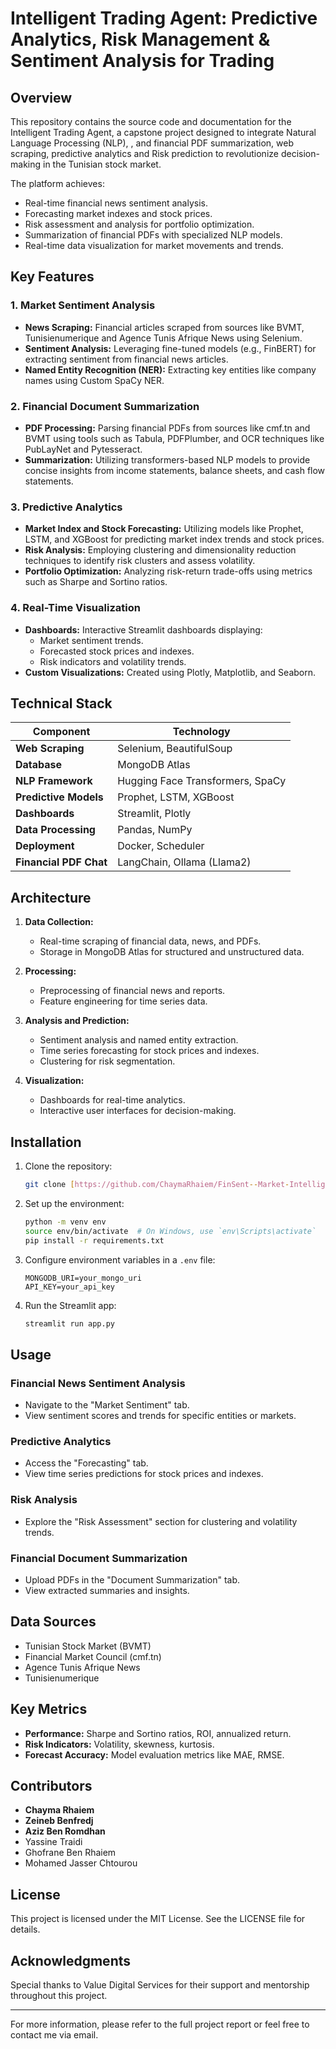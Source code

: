 # Intelligent Trading Agent: Predictive Analytics, Risk Management & Sentiment Analysis for Trading


## Overview
This repository contains the source code and documentation for the Intelligent Trading Agent, a capstone project designed to integrate Natural Language Processing (NLP), , and financial PDF summarization,  web scraping, predictive analytics and Risk prediction to revolutionize decision-making in the Tunisian stock market. 

The platform achieves:
- Real-time financial news sentiment analysis.
- Forecasting market indexes and stock prices.
- Risk assessment and analysis for portfolio optimization.
- Summarization of financial PDFs with specialized NLP models.
- Real-time data visualization for market movements and trends.

## Key Features

### 1. Market Sentiment Analysis
- **News Scraping:** Financial articles scraped from sources like BVMT, Tunisienumerique and Agence Tunis Afrique News using Selenium.
- **Sentiment Analysis:** Leveraging fine-tuned models (e.g., FinBERT) for extracting sentiment from financial news articles.
- **Named Entity Recognition (NER):** Extracting key entities like company names using Custom SpaCy NER.

### 2. Financial Document Summarization
- **PDF Processing:** Parsing financial PDFs from sources like cmf.tn and BVMT using tools such as Tabula, PDFPlumber, and OCR techniques like PubLayNet and Pytesseract.
- **Summarization:** Utilizing transformers-based NLP models to provide concise insights from income statements, balance sheets, and cash flow statements.

### 3. Predictive Analytics
- **Market Index and Stock Forecasting:** Utilizing models like Prophet, LSTM, and XGBoost for predicting market index trends and stock prices.
- **Risk Analysis:** Employing clustering and dimensionality reduction techniques to identify risk clusters and assess volatility.
- **Portfolio Optimization:** Analyzing risk-return trade-offs using metrics such as Sharpe and Sortino ratios.

### 4. Real-Time Visualization
- **Dashboards:** Interactive Streamlit dashboards displaying:
  - Market sentiment trends.
  - Forecasted stock prices and indexes.
  - Risk indicators and volatility trends.
- **Custom Visualizations:** Created using Plotly, Matplotlib, and Seaborn.

## Technical Stack

| Component                     | Technology                                      |
|-------------------------------|------------------------------------------------|
| **Web Scraping**              | Selenium, BeautifulSoup                        |
| **Database**                  | MongoDB Atlas                                  |
| **NLP Framework**             | Hugging Face Transformers, SpaCy               |
| **Predictive Models**         | Prophet, LSTM, XGBoost                         |
| **Dashboards**                | Streamlit, Plotly                              |
| **Data Processing**           | Pandas, NumPy                                  |
| **Deployment**                | Docker, Scheduler                              |
| **Financial PDF Chat**        | LangChain, Ollama (Llama2)

## Architecture

1. **Data Collection:**
   - Real-time scraping of financial data, news, and PDFs.
   - Storage in MongoDB Atlas for structured and unstructured data.

2. **Processing:**
   - Preprocessing of financial news and reports.
   - Feature engineering for time series data.

3. **Analysis and Prediction:**
   - Sentiment analysis and named entity extraction.
   - Time series forecasting for stock prices and indexes.
   - Clustering for risk segmentation.

4. **Visualization:**
   - Dashboards for real-time analytics.
   - Interactive user interfaces for decision-making.

## Installation

1. Clone the repository:
   ```bash
   git clone [https://github.com/ChaymaRhaiem/FinSent--Market-Intelligence-with-Predictive-Analytics-and-NLP.git]
   
   ```

2. Set up the environment:
   ```bash
   python -m venv env
   source env/bin/activate  # On Windows, use `env\Scripts\activate`
   pip install -r requirements.txt
   ```

3. Configure environment variables in a `.env` file:
   ```env
   MONGODB_URI=your_mongo_uri
   API_KEY=your_api_key
   ```

4. Run the Streamlit app:
   ```bash
   streamlit run app.py
   ```

## Usage

### Financial News Sentiment Analysis
- Navigate to the "Market Sentiment" tab.
- View sentiment scores and trends for specific entities or markets.

### Predictive Analytics
- Access the "Forecasting" tab.
- View time series predictions for stock prices and indexes.

### Risk Analysis
- Explore the "Risk Assessment" section for clustering and volatility trends.

### Financial Document Summarization
- Upload PDFs in the "Document Summarization" tab.
- View extracted summaries and insights.

## Data Sources
- Tunisian Stock Market (BVMT)
- Financial Market Council (cmf.tn)
- Agence Tunis Afrique News
- Tunisienumerique

## Key Metrics
- **Performance:** Sharpe and Sortino ratios, ROI, annualized return.
- **Risk Indicators:** Volatility, skewness, kurtosis.
- **Forecast Accuracy:** Model evaluation metrics like MAE, RMSE.


## Contributors
- **Chayma Rhaiem**
- **Zeineb Benfredj**
- **Aziz Ben Romdhan**
- Yassine Traidi
- Ghofrane Ben Rhaiem
- Mohamed Jasser Chtourou


## License
This project is licensed under the MIT License. See the LICENSE file for details.

## Acknowledgments
Special thanks to Value Digital Services for their support and mentorship throughout this project.

---

For more information, please refer to the full project report or feel free to contact me via email.
